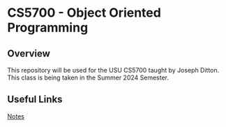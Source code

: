 # CS5700 - Object Oriented Programming
## Overview
This repository will be used for the USU CS5700 taught by Joseph Ditton.
This class is being taken in the Summer 2024 Semester.

## Useful Links
[Notes](/Notes/mainNotes.md)
